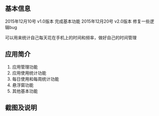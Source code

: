 ## 基本信息

2015年12月10号 v1.0版本 完成基本功能
2015年12月20号 v2.0版本 修复一些逻辑bug

可以用来统计自己每天花在手机上的时间和频率，做好自己的时间管理

## 应用简介
1. 应用管理功能
2. 应用使用统计功能
3. 每日使用和每周统计功能
4. 悬浮窗功能
5. 其他基本功能

## 截图及说明

